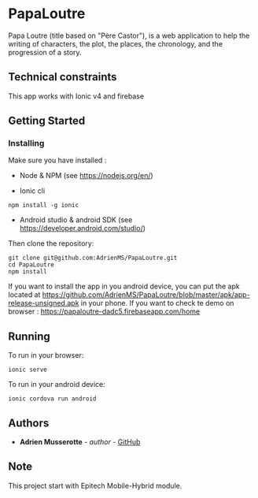 # PapaLoutre

Papa Loutre (title based on "Père Castor"), is a web application to help the writing of characters, the plot, the places, the chronology, and the progression of a story.

## Technical constraints

This app works with Ionic v4 and firebase

## Getting Started

### Installing

Make sure you have installed :

- Node & NPM (see https://nodejs.org/en/)

- Ionic cli

```
npm install -g ionic
```

- Android studio & android SDK (see https://developer.android.com/studio/)

Then clone the repository:

```
git clone git@github.com:AdrienMS/PapaLoutre.git
cd PapaLoutre
npm install
```

If you want to install the app in you android device, you can put the apk located at https://github.com/AdrienMS/PapaLoutre/blob/master/apk/app-release-unsigned.apk in your phone.
If you want to check te demo on browser : https://papaloutre-dadc5.firebaseapp.com/home

## Running

To run in your browser:

```
ionic serve
```

To run in your android device:

```
ionic cordova run android
```

## Authors

* **Adrien Musserotte** - *author* - [GitHub](https://github.com/AdrienMS)

## Note

This project start with Epitech Mobile-Hybrid module. 

